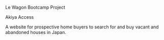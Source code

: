 Le Wagon Bootcamp Project

Akiya Access

A website for prospective home buyers to search for and buy vacant and abandoned houses in Japan.
